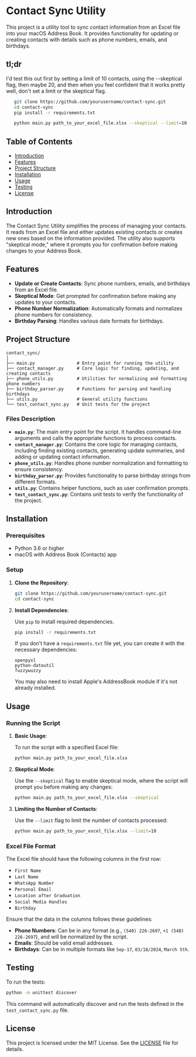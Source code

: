 # Contact Sync Utility

This project is a utility tool to sync contact information from an Excel file into your macOS Address Book. It provides functionality for updating or creating contacts with details such as phone numbers, emails, and birthdays.

## tl;dr 

I'd test this out first by setting a limit of 10 contacts, using the --skeptical flag, then maybe 20, and then when you feel confident that it works pretty well, don't set a limit or the skeptical flag. 

 ```bash
    git clone https://github.com/yourusername/contact-sync.git
    cd contact-sync
    pip install -r requirements.txt

    python main.py path_to_your_excel_file.xlsx --skeptical --limit=10
 ```

## Table of Contents
- [Introduction](#introduction)
- [Features](#features)
- [Project Structure](#project-structure)
- [Installation](#installation)
- [Usage](#usage)
- [Testing](#testing)
- [License](#license)

## Introduction

The Contact Sync Utility simplifies the process of managing your contacts. It reads from an Excel file and either updates existing contacts or creates new ones based on the information provided. The utility also supports "skeptical mode," where it prompts you for confirmation before making changes to your Address Book.

## Features

- **Update or Create Contacts**: Sync phone numbers, emails, and birthdays from an Excel file.
- **Skeptical Mode**: Get prompted for confirmation before making any updates to your contacts.
- **Phone Number Normalization**: Automatically formats and normalizes phone numbers for consistency.
- **Birthday Parsing**: Handles various date formats for birthdays.

## Project Structure

```
contact_sync/
│
├── main.py                # Entry point for running the utility
├── contact_manager.py     # Core logic for finding, updating, and creating contacts
├── phone_utils.py         # Utilities for normalizing and formatting phone numbers
├── birthday_parser.py     # Functions for parsing and handling birthdays
├── utils.py               # General utility functions
└── test_contact_sync.py   # Unit tests for the project
```

### Files Description

- **`main.py`**: The main entry point for the script. It handles command-line arguments and calls the appropriate functions to process contacts.
- **`contact_manager.py`**: Contains the core logic for managing contacts, including finding existing contacts, generating update summaries, and adding or updating contact information.
- **`phone_utils.py`**: Handles phone number normalization and formatting to ensure consistency.
- **`birthday_parser.py`**: Provides functionality to parse birthday strings from different formats.
- **`utils.py`**: Contains helper functions, such as user confirmation prompts.
- **`test_contact_sync.py`**: Contains unit tests to verify the functionality of the project.

## Installation

### Prerequisites

- Python 3.6 or higher
- macOS with Address Book (Contacts) app

### Setup

1. **Clone the Repository**:

    ```bash
    git clone https://github.com/yourusername/contact-sync.git
    cd contact-sync
    ```

2. **Install Dependencies**:

    Use `pip` to install required dependencies.

    ```bash
    pip install -r requirements.txt
    ```

    If you don’t have a `requirements.txt` file yet, you can create it with the necessary dependencies:

    ```plaintext
    openpyxl
    python-dateutil
    fuzzywuzzy
    ```
   
   You may also need to install Apple's AddressBook module if it's not already installed.

## Usage

### Running the Script

1. **Basic Usage**:

    To run the script with a specified Excel file:

    ```bash
    python main.py path_to_your_excel_file.xlsx
    ```

2. **Skeptical Mode**:

    Use the `--skeptical` flag to enable skeptical mode, where the script will prompt you before making any changes:

    ```bash
    python main.py path_to_your_excel_file.xlsx --skeptical
    ```

3. **Limiting the Number of Contacts**:

    Use the `--limit` flag to limit the number of contacts processed:

    ```bash
    python main.py path_to_your_excel_file.xlsx --limit=10
    ```

### Excel File Format

The Excel file should have the following columns in the first row:

- `First Name`
- `Last Name`
- `WhatsApp Number`
- `Personal Email`
- `Location after Graduation`
- `Social Media Handles`
- `Birthday`

Ensure that the data in the columns follows these guidelines:

- **Phone Numbers**: Can be in any format (e.g., `(540) 226-2697`, `+1 (540) 226-2697`), and will be normalized by the script.
- **Emails**: Should be valid email addresses.
- **Birthdays**: Can be in multiple formats like `Sep-17`, `03/18/2024`, `March 5th`.

## Testing

To run the tests:

```bash
python -m unittest discover
```

This command will automatically discover and run the tests defined in the `test_contact_sync.py` file.

## License

This project is licensed under the MIT License. See the [LICENSE](LICENSE) file for details.
